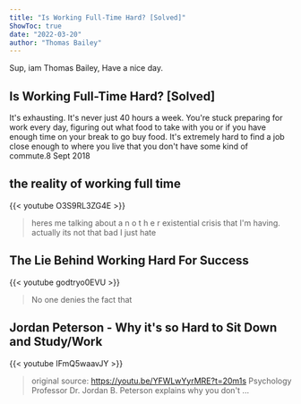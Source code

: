 ```yaml
---
title: "Is Working Full-Time Hard? [Solved]"
ShowToc: true 
date: "2022-03-20"
author: "Thomas Bailey" 
---
```


Sup, iam Thomas Bailey, Have a nice day.
## Is Working Full-Time Hard? [Solved]
It's exhausting. It's never just 40 hours a week. You're stuck preparing for work every day, figuring out what food to take with you or if you have enough time on your break to go buy food. It's extremely hard to find a job close enough to where you live that you don't have some kind of commute.8 Sept 2018

## the reality of working full time
{{< youtube O3S9RL3ZG4E >}}
>heres me talking about a n o t h e r existential crisis that I'm having. actually its not that bad I just hate 

## The Lie Behind Working Hard For Success
{{< youtube godtryo0EVU >}}
>No one denies the fact that 

## Jordan Peterson - Why it's so Hard to Sit Down and Study/Work
{{< youtube IFmQ5waavJY >}}
>original source: https://youtu.be/YFWLwYyrMRE?t=20m1s Psychology Professor Dr. Jordan B. Peterson explains why you don't ...

